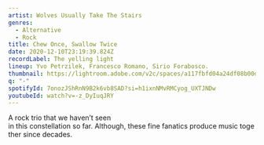 ```yaml
---
artist: Wolves Usually Take The Stairs
genres:
  - Alternative
  - Rock
title: Chew Once, Swallow Twice
date: 2020-12-10T23:19:39.824Z
recordLabel: The yelling light
lineup: Yvo Petrzilek, Francesco Romano, Sirio Forabosco.
thumbnail: https://lightroom.adobe.com/v2c/spaces/a117fbfd04a24df08b00dc7343422215/assets/734ea31db93ef99e5fdeee32e1d3ab62/revisions/761c8d9265c14d7bac4cc18e870fe2df/renditions/181c1d5162cfc54d5d5a7af3798cd1ad
q: "-"
spotifyId: 7onozJShRnN9B2k6vb8SAD?si=h1ixnNMvRMCyog_UXTJNDw
youtubeId: watch?v=-z_DyIuqJRY
---
```

A rock trio that we haven’t seen in this constellation so far. Although, these fine fanatics produce music together since decades.